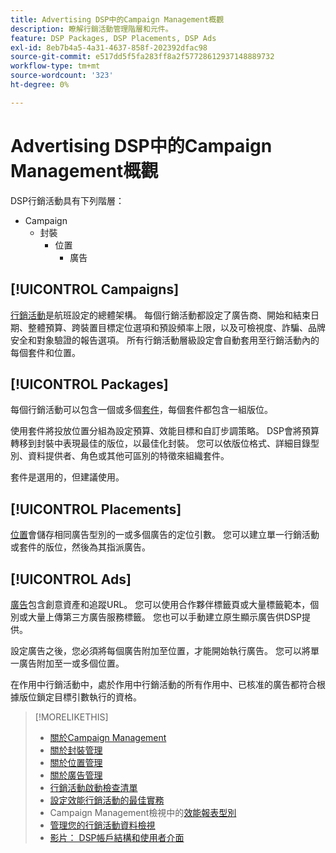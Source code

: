 ```yaml
---
title: Advertising DSP中的Campaign Management概觀
description: 瞭解行銷活動管理階層和元件。
feature: DSP Packages, DSP Placements, DSP Ads
exl-id: 8eb7b4a5-4a31-4637-858f-202392dfac98
source-git-commit: e517dd5f5fa283ff8a2f57728612937148889732
workflow-type: tm+mt
source-wordcount: '323'
ht-degree: 0%

---
```


# Advertising DSP中的Campaign Management概觀

DSP行銷活動具有下列階層：

* Campaign
   * 封裝
      * 位置
         * 廣告
<!-- Do clients think in terms of insertion orders? If yes, then work in the following info.:
In Advertising DSP, an insertion order is represented as a campaign, and line items are represented as packages. Each package includes placements, which can use different strategies and tactics to deliver the line item requirements.
-->

## [!UICONTROL Campaigns]

[行銷活動](/help/dsp/campaign-management/campaigns/campaign-about.md)是航班設定的總體架構。 每個行銷活動都設定了廣告商、開始和結束日期、整體預算、跨裝置目標定位選項和預設頻率上限，以及可檢視度、詐騙、品牌安全和對象驗證的報告選項。 所有行銷活動層級設定會自動套用至行銷活動內的每個套件和位置。

## [!UICONTROL Packages]

每個行銷活動可以包含一個或多個[套件](/help/dsp/campaign-management/packages/package-about.md)，每個套件都包含一組版位。

使用套件將投放位置分組為設定預算、效能目標和自訂步調策略。 DSP會將預算轉移到封裝中表現最佳的版位，以最佳化封裝。 您可以依版位格式、詳細目錄型別、資料提供者、角色或其他可區別的特徵來組織套件。

套件是選用的，但建議使用。

## [!UICONTROL Placements]

[位置](/help/dsp/campaign-management/placements/placement-about.md)會儲存相同廣告型別的一或多個廣告的定位引數。 您可以建立單一行銷活動或套件的版位，然後為其指派廣告。

## [!UICONTROL Ads]

[廣告](/help/dsp/campaign-management/ads/ad-about.md)包含創意資產和追蹤URL。 您可以使用合作夥伴標籤頁或大量標籤範本，個別或大量上傳第三方廣告服務標籤。 您也可以手動建立原生顯示廣告供DSP提供。

設定廣告之後，您必須將每個廣告附加至位置，才能開始執行廣告。 您可以將單一廣告附加至一或多個位置。

在作用中行銷活動中，處於作用中行銷活動的所有作用中、已核准的廣告都符合根據版位鎖定目標引數執行的資格。

>[!MORELIKETHIS]
>
>* [關於Campaign Management](/help/dsp/campaign-management/campaigns/campaign-about.md)
>* [關於封裝管理](/help/dsp/campaign-management/packages/package-about.md)
>* [關於位置管理](/help/dsp/campaign-management/placements/placement-about.md)
>* [關於廣告管理](/help/dsp/campaign-management/ads/ad-about.md)
>* [行銷活動啟動檢查清單](/help/dsp/campaign-management/campaign-launch-checklist.md)
>* [設定效能行銷活動的最佳實務](/help/dsp/optimization/campaign-best-practices-performance.md)
>* Campaign Management檢視中的[效能報表型別](/help/dsp/campaign-management/reports/campaign-reports-about.md)
>* [管理您的行銷活動資料檢視](/help/dsp/campaign-management/reports/campaign-data-views-manage.md)
>* [影片： DSP帳戶結構和使用者介面](https://experienceleague.adobe.com/docs/advertising-learn/tutorials/dsp/ui.html)
